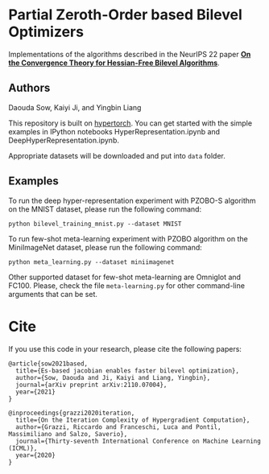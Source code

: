 # Partial Zeroth-Order based Bilevel Optimizers
Implementations of the algorithms described in the NeurIPS 22 paper [**On the Convergence Theory for Hessian-Free Bilevel Algorithms**](https://arxiv.org/abs/2110.07004). 

## Authors

Daouda Sow, Kaiyi Ji, and Yingbin Liang

This repository is built on [hypertorch](https://github.com/prolearner/hypertorch). 
You can get started with the simple examples in IPython notebooks HyperRepresentation.ipynb and DeepHyperRepresentation.ipynb. 

Appropriate datasets will be downloaded and put into `data` folder. 

## Examples

To run the deep hyper-representation experiment with PZOBO-S algorithm on the MNIST dataset, please run the following command: 
```
python bilevel_training_mnist.py --dataset MNIST 
```
To run few-shot meta-learning experiment with PZOBO algorithm on the MiniImageNet dataset, please run the following command: 
```
python meta_learning.py --dataset miniimagenet 
```
Other supported dataset for few-shot meta-learning are Omniglot and FC100. Please, check the file `meta-learning.py` for other command-line arguments that can be set. 

# Cite 
If you use this code in your research, please cite the following papers: 
```
@article{sow2021based,
  title={Es-based jacobian enables faster bilevel optimization},
  author={Sow, Daouda and Ji, Kaiyi and Liang, Yingbin},
  journal={arXiv preprint arXiv:2110.07004},
  year={2021}
}
```
```
@inproceedings{grazzi2020iteration,
  title={On the Iteration Complexity of Hypergradient Computation},
  author={Grazzi, Riccardo and Franceschi, Luca and Pontil, Massimiliano and Salzo, Saverio},
  journal={Thirty-seventh International Conference on Machine Learning (ICML)},
  year={2020}
}
```



